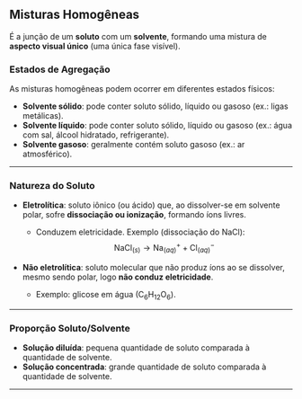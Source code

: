 ## Misturas Homogêneas

É a junção de um **soluto** com um **solvente**, formando uma mistura de **aspecto visual único** (uma única fase visível).

### Estados de Agregação

As misturas homogêneas podem ocorrer em diferentes estados físicos:

- **Solvente sólido**: pode conter soluto sólido, líquido ou gasoso (ex.: ligas metálicas).
- **Solvente líquido**: pode conter soluto sólido, líquido ou gasoso (ex.: água com sal, álcool hidratado, refrigerante).
- **Solvente gasoso**: geralmente contém soluto gasoso (ex.: ar atmosférico).

---

### Natureza do Soluto

- **Eletrolítica**: soluto iônico (ou ácido) que, ao dissolver-se em solvente polar, sofre **dissociação ou ionização**, formando íons livres.

  - Conduzem eletricidade. Exemplo (dissociação do NaCl):
    $$
    \text{NaCl}_{(s)} \rightarrow \text{Na}^+_{(aq)} + \text{Cl}^-_{(aq)}
    $$

- **Não eletrolítica**: soluto molecular que não produz íons ao se dissolver, mesmo sendo polar, logo **não conduz eletricidade**.

  - Exemplo: glicose em água ($\text{C}_6\text{H}_{12}\text{O}_6$).

---

### Proporção Soluto/Solvente

- **Solução diluída**: pequena quantidade de soluto comparada à quantidade de solvente.
- **Solução concentrada**: grande quantidade de soluto comparada à quantidade de solvente.

---
